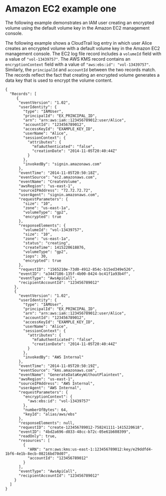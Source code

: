 # Amazon EC2 example one<a name="ct-ec2one"></a>

The following example demonstrates an IAM user creating an encrypted volume using the default volume key in the Amazon EC2 management console\.

The following example shows a CloudTrail log entry in which user Alice creates an encrypted volume with a default volume key in the Amazon EC2 management console\. The EC2 log file record includes a `volumeId` field with a value of `"vol-13439757"`\. The AWS KMS record contains an `encryptionContext` field with a value of `"aws:ebs:id": "vol-13439757"`\. Similarly, the `principalId` and `accountId` between the two records match\. The records reflect the fact that creating an encrypted volume generates a data key that is used to encrypt the volume content\.

```
{
  "Records": [
     {
      "eventVersion": "1.02",
      "userIdentity": {
        "type": "IAMUser",
        "principalId": "EX_PRINCIPAL_ID",
        "arn": "arn:aws:iam::123456789012:user/Alice",
        "accountId": "123456789012",
        "accessKeyId": "EXAMPLE_KEY_ID",
        "userName": "Alice",
        "sessionContext": {
          "attributes": {
            "mfaAuthenticated": "false",
            "creationDate": "2014-11-05T20:40:44Z"
          }
        },
        "invokedBy": "signin.amazonaws.com"
      },
      "eventTime": "2014-11-05T20:50:18Z",
      "eventSource": "ec2.amazonaws.com",
      "eventName": "CreateVolume",
      "awsRegion": "us-east-1",
      "sourceIPAddress": "72.72.72.72",
      "userAgent": "signin.amazonaws.com",
      "requestParameters": {
        "size": "10",
        "zone": "us-east-1a",
        "volumeType": "gp2",
        "encrypted": true
      },
      "responseElements": {
        "volumeId": "vol-13439757",
        "size": "10",
        "zone": "us-east-1a",
        "status": "creating",
        "createTime": 1415220618876,
        "volumeType": "gp2",
        "iops": 30,
        "encrypted": true
      },
      "requestID": "1565210e-73d0-4912-854c-b15ed349e526",
      "eventID": "a3447186-135f-4b00-8424-bc41f1a93b4f",
      "eventType": "AwsApiCall",
      "recipientAccountId": "123456789012"
    },
    {
      "eventVersion": "1.02",
      "userIdentity": {
        "type": "IAMUser",
        "principalId": "EX_PRINCIPAL_ID",
        "arn": "arn:aws:iam::123456789012:user/Alice",
        "accountId": "123456789012",
        "accessKeyId": "EXAMPLE_KEY_ID",
        "userName": "Alice",
        "sessionContext": {
          "attributes": {
            "mfaAuthenticated": "false",
            "creationDate": "2014-11-05T20:40:44Z"
          }
        },
        "invokedBy": "AWS Internal"
      },
      "eventTime": "2014-11-05T20:50:19Z",
      "eventSource": "kms.amazonaws.com",
      "eventName": "GenerateDataKeyWithoutPlaintext",
      "awsRegion": "us-east-1",
      "sourceIPAddress": "AWS Internal",
      "userAgent": "AWS Internal",
      "requestParameters": {
        "encryptionContext": {
          "aws:ebs:id": "vol-13439757"
        },
        "numberOfBytes": 64,
        "keyId": "alias/aws/ebs"
      },
      "responseElements": null,
      "requestID": "create-123456789012-758241111-1415220618",
      "eventID": "4bd2a696-d833-48cc-b72c-05e61b608399",
      "readOnly": true,
      "resources": [
        {
          "ARN": "arn:aws:kms:us-east-1:123456789012:key/e29ddfd4-1bf6-4e1b-8ecb-08216bd70d07",
          "accountId": "123456789012"
        }
      ],
      "eventType": "AwsApiCall",
      "recipientAccountId": "123456789012"
    }
  ]
}
```